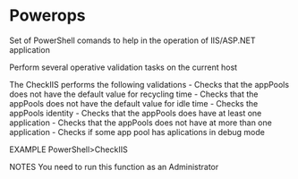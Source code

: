 # Powerops

Set of PowerShell comands to help in the operation of IIS/ASP.NET application

Perform several operative validation tasks on the current host

The CheckIIS performs the following validations
    - Checks that the appPools does not have the default value for recycling time
    - Checks that the appPools does not have the default value for idle time
    - Checks the appPools identity
    - Checks that the appPools does have at least one application
    - Checks that the appPools does not have at more than one application
    - Checks if some app pool has aplications in debug mode

EXAMPLE
PowerShell>CheckIIS

NOTES
You need to run this function as an Administrator

